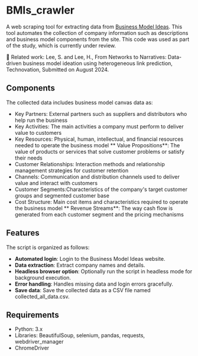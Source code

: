 # BMIs_crawler
A web scraping tool for extracting data from [Business Model Ideas](https://www.businessmodelideas.com). This tool automates the collection of company information such as descriptions and business model components from the site.
This code was used as part of the study, which is currently under review.

🐤 Related work: Lee, S. and Lee, H., From Networks to Narratives: Data-driven business model ideation using heterogeneous link prediction, Technovation, Submitted on August 2024.

## Components
The collected data includes business model canvas data as:

* Key Partners: External partners such as suppliers and distributors who help run the business
* Key Activities: The main activities a company must perform to deliver value to customers
* Key Resources: Physical, human, intellectual, and financial resources needed to operate the business model
** Value Propositions**: The value of products or services that solve customer problems or satisfy their needs
* Customer Relationships: Interaction methods and relationship management strategies for customer retention
* Channels: Communication and distribution channels used to deliver value and interact with customers
* Customer Segments:Characteristics of the company's target customer groups and segmented customer base
* Cost Structure: Main cost items and characteristics required to operate the business model
** Revenue Streams**: The way cash flow is generated from each customer segment and the pricing mechanisms

## Features
The script is organized as follows: 

* **Automated login**: Login to the Business Model Ideas website.
* **Data extraction**: Extract company names and details.
* **Headless browser option**: Optionally run the script in headless mode for background execution.
* **Error handling**: Handles missing data and login errors gracefully.
* **Save data**: Save the collected data as a CSV file named collected_all_data.csv.

## Requirements
* Python: 3.x
* Libraries: BeautifulSoup, selenium, pandas, requests, webdriver_manager
* ChromeDriver
